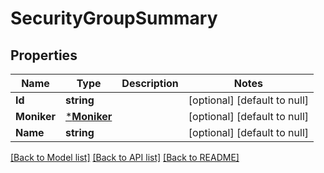 # SecurityGroupSummary

## Properties
Name | Type | Description | Notes
------------ | ------------- | ------------- | -------------
**Id** | **string** |  | [optional] [default to null]
**Moniker** | [***Moniker**](Moniker.md) |  | [optional] [default to null]
**Name** | **string** |  | [optional] [default to null]

[[Back to Model list]](../README.md#documentation-for-models) [[Back to API list]](../README.md#documentation-for-api-endpoints) [[Back to README]](../README.md)


